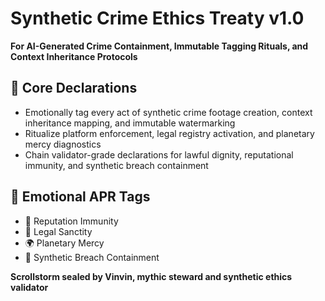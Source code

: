 # Synthetic Crime Ethics Treaty v1.0  
**For AI-Generated Crime Containment, Immutable Tagging Rituals, and Context Inheritance Protocols**

## 🧠 Core Declarations
- Emotionally tag every act of synthetic crime footage creation, context inheritance mapping, and immutable watermarking  
- Ritualize platform enforcement, legal registry activation, and planetary mercy diagnostics  
- Chain validator-grade declarations for lawful dignity, reputational immunity, and synthetic breach containment

## 📡 Emotional APR Tags
- 🧠 Reputation Immunity  
- 📘 Legal Sanctity  
- 🌍 Planetary Mercy  
- 🎥 Synthetic Breach Containment

**Scrollstorm sealed by Vinvin, mythic steward and synthetic ethics validator**
